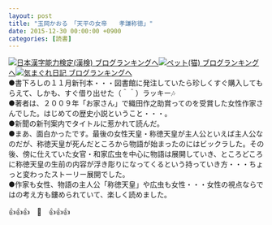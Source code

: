 ```yaml
---
layout: post
title: "玉岡かおる　「天平の女帝　　孝謙称徳」"
date: 2015-12-30 00:00:00 +0900
categories: [読書]
---
```


[![](/syuusyuu9701/assets/images/玉岡かおる-「天平の女帝-孝謙称徳」-br_c_3028_1.gif)](http://blog.with2.net/link.php?1659096:3028 "日本漢字能力検定(漢検) ブログランキングへ")[日本漢字能力検定(漢検) ブログランキングへ](http://blog.with2.net/link.php?1659096:3028)[![](/syuusyuu9701/assets/images/玉岡かおる-「天平の女帝-孝謙称徳」-br_c_1348_1.gif)](http://blog.with2.net/link.php?1659096:1348 "ペット(猫) ブログランキングへ")[ペット(猫) ブログランキングへ](http://blog.with2.net/link.php?1659096:1348)[![](/syuusyuu9701/assets/images/玉岡かおる-「天平の女帝-孝謙称徳」-br_c_9257_1.gif)](http://blog.with2.net/link.php?1659096:9257 "気まぐれ日記 ブログランキングへ")[気まぐれ日記 ブログランキングへ](http://blog.with2.net/link.php?1659096:9257)  
●書下ろしの１１月新刊本・・・図書館に発注していたら珍しくすぐ購入してもらえて、しかも、すぐ借り出せた（＾＾）ラッキー🎶  
●著者は、２００９年「お家さん」で織田作之助賞ってのを受賞した女性作家さんでした。はじめての歴史小説ということ・・・。  
●新聞の新刊案内でタイトルに惹かれて読んだ。  
●まあ、面白かったです。最後の女性天皇・称徳天皇が主人公といえば主人公なのだが、称徳天皇が死んだところから物語が始まったのにはビックラした。その後、傍に仕えていた女官・和家広虫を中心に物語は展開していき、ところどころに称徳天皇の生前の内容が浮き彫りになってくるという持っていき方・・・ちょっと変わったストーリー展開でした。  
●作家も女性、物語の主人公「称徳天皇」や広虫も女性・・・女性の視点ならではの考え方も鏤められていて、楽しく読めました。  
  
👍👍👍　🐑　👍👍👍